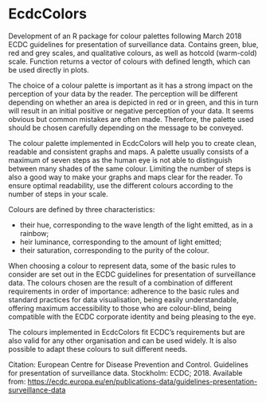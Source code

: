 # EcdcColors
Development of an R package for colour palettes following March 2018 ECDC guidelines for presentation of surveillance data. Contains green, blue, red and grey scales, and qualitative colours, as well as hotcold (warm-cold) scale. Function returns a vector of colours with defined length, which can be used directly in plots.

The choice of a colour palette is important as it has a strong impact on the perception of your data by the reader.
The perception will be different depending on whether an area is depicted in red or in green, and this in turn will
result in an initial positive or negative perception of your data. It seems obvious but common mistakes are often
made. Therefore, the palette used should be chosen carefully depending on the message to be conveyed.

The colour palette implemented in EcdcColors will help you to create clean, readable and consistent graphs and maps. A palette
usually consists of a maximum of seven steps as the human eye is not able to distinguish between many shades of
the same colour. Limiting the number of steps is also a good way to make your graphs and maps clear for the reader.
To ensure optimal readability, use the different colours according to the number of steps in your scale.

Colours are defined by three characteristics:
- their hue, corresponding to the wave length of the light emitted, as in a rainbow;
- heir luminance, corresponding to the amount of light emitted;
- their saturation, corresponding to the purity of the colour.

When choosing a colour to represent data, some of the basic rules to consider are set out in the ECDC guidelines for presentation of surveillance data. The colours chosen are the result of a combination of different requirements in order of importance: adherence to
the basic rules and standard practices for data visualisation, being easily understandable, offering maximum
accessibility to those who are colour-blind, being compatible with the ECDC corporate identity and being pleasing
to the eye.

The colours implemented in EcdcColors fit ECDC’s requirements but are also valid for any other organisation and can be used widely. It
is also possible to adapt these colours to suit different needs. 

Citation:  European Centre for Disease Prevention and Control. Guidelines for presentation of surveillance
data. Stockholm: ECDC; 2018. Available from: https://ecdc.europa.eu/en/publications-data/guidelines-presentation-surveillance-data
